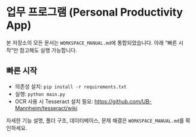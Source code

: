 # 업무 프로그램 (Personal Productivity App)

본 저장소의 모든 문서는 `WORKSPACE_MANUAL.md`에 통합되었습니다. 아래 “빠른 시작”만 참고해도 실행 가능합니다.

## 빠른 시작

- 의존성 설치: `pip install -r requirements.txt`
- 실행: `python main.py`
- OCR 사용 시 Tesseract 설치 필요: https://github.com/UB-Mannheim/tesseract/wiki

자세한 기능 설명, 폴더 구조, 데이터베이스, 문제 해결은 `WORKSPACE_MANUAL.md`를 확인하세요.
